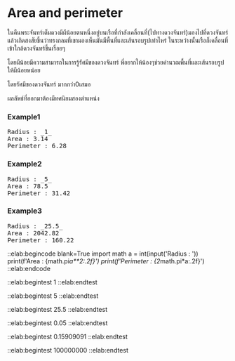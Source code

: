 # Area and perimeter

ในคืนพระจันทร์เต็มดวงมีผีน้อยตนหนึ่งอยู่บนเรือที่กำลังเคลื่อนที่(ไปทางดวงจันทร์)มองไปที่ดวงจันทร์แล้วเกิดสงสัยขึ้นว่าทรงกลมที่เขามองเห็นมันมีพื้นที่และเส้นรอบรูปเท่าไหร่
ในระหว่างนั้นเรือก็เคลื่อนที่เข้าใกล้ดวงจันทร์ขึ้นเรื่อยๆ

โดยผีน้อยมีความสามารถในการรู้รัศมีของดวงจันทร์ พี่อยากให้น้องๆช่วยคำนวณพื้นที่และเส้นรอบรูปให้ผีน้อยหน่อย

โดยรัศมีของดวงจันทร์ มากกว่า0เสมอ

ผลลัพธ์ที่ออกมาต้องมีทศนิยมสองตำแหน่ง

### Example1
<pre class="output">
Radius : _1_
Area : 3.14
Perimeter : 6.28
</pre>
### Example2
<pre class="output">
Radius : _5_
Area : 78.5
Perimeter : 31.42
</pre>
### Example3
<pre class="output">
Radius : _25.5_
Area : 2042.82
Perimeter : 160.22
</pre>

::elab:begincode blank=True
import math
a = int(input('Radius : '))
print(f'Area : {math.pi*a**2:.2f}')
print(f'Perimeter : {2*math.pi*a:.2f}')
::elab:endcode

::elab:begintest
1
::elab:endtest

::elab:begintest
5
::elab:endtest

::elab:begintest
25.5
::elab:endtest

::elab:begintest
0.05
::elab:endtest

::elab:begintest
0.15909091
::elab:endtest

::elab:begintest
100000000
::elab:endtest
